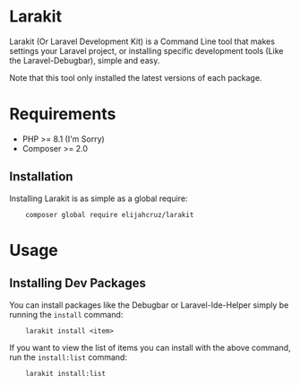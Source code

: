 # Larakit

Larakit (Or Laravel Development Kit) is a Command Line tool that makes settings your Laravel project, or installing specific development tools (Like the Laravel-Debugbar), simple and easy.

Note that this tool only installed the latest versions of each package.

# Requirements

- PHP >= 8.1 (I'm Sorry)
- Composer >= 2.0

## Installation

Installing Larakit is as simple as a global require:

```
    composer global require elijahcruz/larakit
```

# Usage

## Installing Dev Packages

You can install packages like the Debugbar or Laravel-Ide-Helper simply be running the `install` command:

```
    larakit install <item>
```

If you want to view the list of items you can install with the above command, run the `install:list` command:

```
    larakit install:list
```
